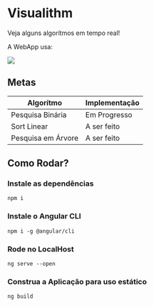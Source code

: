 # Visualithm

Veja alguns algorítmos em tempo real!

A WebApp usa:

<img src="https://skillicons.dev/icons?i=angular,ts,sass,nodejs"></img>

## Metas
| **Algorítmo** | **Implementação** |
|---|---|
| Pesquisa Binária | Em Progresso |
| Sort Linear | A ser feito |
| Pesquisa em Árvore | A ser feito |

## Como Rodar?
### Instale as dependências
```
npm i
```
### Instale o Angular CLI
```
npm i -g @angular/cli
```
### Rode no LocalHost
```
ng serve --open
```
### Construa a Aplicação para uso estático
```
ng build
```